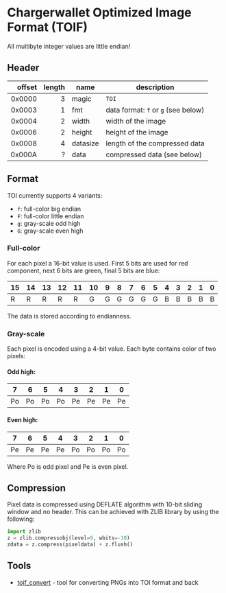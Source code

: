 # Chargerwallet Optimized Image Format (TOIF)

All multibyte integer values are little endian!

## Header

| offset | length | name | description |
|-------:|-------:|------|-------------|
| 0x0000 | 3      | magic | `TOI` |
| 0x0003 | 1      | fmt | data format: `f` or `g` (see below) |
| 0x0004 | 2      | width | width of the image |
| 0x0006 | 2      | height | height of the image |
| 0x0008 | 4      | datasize | length of the compressed data |
| 0x000A | ?      | data | compressed data (see below) |

## Format

TOI currently supports 4 variants:

* `f`: full-color big endian
* `F`: full-color little endian
* `g`: gray-scale odd high
* `G`: gray-scale even high

### Full-color

For each pixel a 16-bit value is used.
First 5 bits are used for red component, next 6 bits are green,
final 5 bits are blue:

| 15 | 14 | 13 | 12 | 11 | 10 | 9 | 8 | 7 | 6 | 5 | 4 | 3 | 2 | 1 | 0 |
|----|----|----|----|----|----|---|---|---|---|---|---|---|---|---|---|
| R | R | R | R | R | G | G | G | G | G | G | B | B | B | B | B |

The data is stored according to endianness.

### Gray-scale

Each pixel is encoded using a 4-bit value.
Each byte contains color of two pixels:

#### Odd high:

| 7 | 6 | 5 | 4 | 3 | 2 | 1 | 0 |
|---|---|---|---|---|---|---|---|
| Po | Po | Po | Po | Pe | Pe | Pe | Pe |

#### Even high:

| 7   | 6   | 5   | 4   | 3   | 2   | 1   | 0   |
|-----|-----|-----|-----|-----|-----|-----|-----|
| Pe  | Pe  | Pe  | Pe  | Po  | Po  | Po  | Po  |

Where Po is odd pixel and Pe is even pixel.

## Compression

Pixel data is compressed using DEFLATE algorithm with 10-bit sliding window
and no header. This can be achieved with ZLIB library by using the following:

```python
import zlib
z = zlib.compressobj(level=9, wbits=-10)
zdata = z.compress(pixeldata) + z.flush()
```

## Tools

* [toif_convert](https://github.com/chargerwallet/firmware/blob/master/core/tools/toif_convert.py) - tool for converting PNGs into TOI format and back
